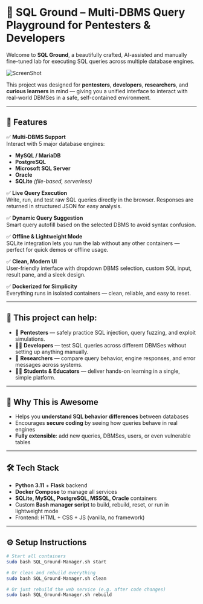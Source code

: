 # 🧪 SQL Ground – Multi-DBMS Query Playground for Pentesters & Developers

Welcome to **SQL Ground**, a beautifully crafted, AI-assisted and manually fine-tuned lab for executing SQL queries across multiple database engines.

![ScreenShot](https://i.imgur.com/fju0lFy.png)

This project was designed for **pentesters**, **developers**, **researchers**, and **curious learners** in mind — giving you a unified interface to interact with real-world DBMSes in a safe, self-contained environment.

---

## 🚀 Features

✅ **Multi-DBMS Support**  
Interact with 5 major database engines:
- **MySQL / MariaDB**
- **PostgreSQL**
- **Microsoft SQL Server**
- **Oracle**
- **SQLite** *(file-based, serverless)*

✅ **Live Query Execution**  
Write, run, and test raw SQL queries directly in the browser. Responses are returned in structured JSON for easy analysis.

✅ **Dynamic Query Suggestion**  
Smart query autofill based on the selected DBMS to avoid syntax confusion.

✅ **Offline & Lightweight Mode**  
SQLite integration lets you run the lab without any other containers — perfect for quick demos or offline usage.

✅ **Clean, Modern UI**  
User-friendly interface with dropdown DBMS selection, custom SQL input, result pane, and a sleek design.

✅ **Dockerized for Simplicity**  
Everything runs in isolated containers — clean, reliable, and easy to reset.

---

## 🎯 This project can help:

- 🔐 **Pentesters** — safely practice SQL injection, query fuzzing, and exploit simulations.
- 👨‍💻 **Developers** — test SQL queries across different DBMSes without setting up anything manually.
- 🔬 **Researchers** — compare query behavior, engine responses, and error messages across systems.
- 🧑‍🎓 **Students & Educators** — deliver hands-on learning in a single, simple platform.

---

## 🧠 Why This is Awesome

- Helps you **understand SQL behavior differences** between databases
- Encourages **secure coding** by seeing how queries behave in real engines
- **Fully extensible**: add new queries, DBMSes, users, or even vulnerable tables

---

## 🛠️ Tech Stack

- **Python 3.11** + **Flask** backend
- **Docker Compose** to manage all services
- **SQLite, MySQL, PostgreSQL, MSSQL, Oracle** containers
- Custom **Bash manager script** to build, rebuild, reset, or run in lightweight mode
- Frontend: HTML + CSS + JS (vanilla, no framework)

---

## ⚙️ Setup Instructions

```bash
# Start all containers
sudo bash SQL_Ground-Manager.sh start

# Or clean and rebuild everything
sudo bash SQL_Ground-Manager.sh clean

# Or just rebuild the web service (e.g. after code changes)
sudo bash SQL_Ground-Manager.sh rebuild
